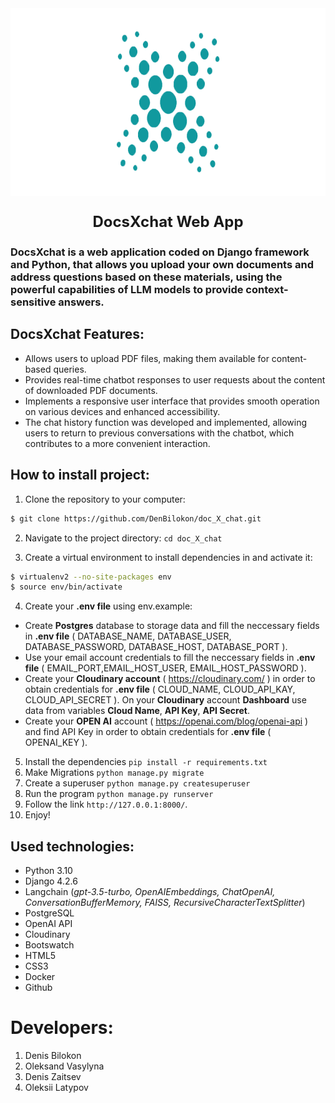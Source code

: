<div align="center">
  <img src="https://raw.githubusercontent.com/DenBilokon/doc_X_chat/main/doc_X_chat/chat_llm/static/chat_llm/img/allXlogo.gif" width="700" height="300" alt="DocsXchat">
</div>

<p align="center" style="font-size: 24px;">
  <strong>DocsXchat Web App</strong>
</p>


### DocsXchat is a web application coded on Django framework and Python, that allows you upload your own documents and address questions based on these materials, using the powerful capabilities of LLM models to provide context-sensitive answers.

## DocsXchat Features:
- Allows users to upload PDF files, making them available for content-based queries.
-  Provides real-time chatbot responses to user requests about the content of downloaded PDF documents.
- Implements a responsive user interface that provides smooth operation on various devices and enhanced accessibility.
- The chat history function was developed and implemented, allowing users to return to previous conversations with the chatbot, which contributes to a more convenient interaction. 

## How to install project:

1. Clone the repository to your computer:

```sh
$ git clone https://github.com/DenBilokon/doc_X_chat.git

```
2. Navigate to the project directory: `cd doc_X_chat`

3. Create a virtual environment to install dependencies in and activate it:

```sh
$ virtualenv2 --no-site-packages env
$ source env/bin/activate
```
4. Create your **.env file** using env.example:
- Create **Postgres** database to storage data and fill the neccessary fields in **.env file** ( DATABASE_NAME, DATABASE_USER, DATABASE_PASSWORD, DATABASE_HOST, DATABASE_PORT ).
- Use your email account credentials to fill the neccessary fields in **.env file** ( EMAIL_PORT,EMAIL_HOST_USER, EMAIL_HOST_PASSWORD ).
- Create your **Cloudinary account** ( https://cloudinary.com/ ) in order to obtain credentials for **.env file** ( CLOUD_NAME, CLOUD_API_KAY, CLOUD_API_SECRET ). On your **Cloudinary** account **Dashboard** use data from variables **Cloud Name**, **API Key**, **API Secret**.
- Create your **OPEN AI** account ( https://openai.com/blog/openai-api ) and find API Key in order to obtain credentials for **.env file** ( OPENAI_KEY ).

5. Install the dependencies `pip install -r requirements.txt`
6. Make Migrations `python manage.py migrate`
7. Create a superuser `python manage.py createsuperuser`
8. Run the program `python manage.py runserver`
9. Follow the link  `http://127.0.0.1:8000/`.
10. Enjoy!




## Used technologies:
- Python 3.10
- Django 4.2.6
- Langchain (*gpt-3.5-turbo, OpenAIEmbeddings, ChatOpenAI, ConversationBufferMemory, FAISS, RecursiveCharacterTextSplitter*)
- PostgreSQL
- OpenAI API
- Cloudinary
- Bootswatch
- HTML5
- CSS3
- Docker
- Github




# Developers:
1. Denis Bilokon
2. Oleksand Vasylyna
3. Denis Zaitsev
4. Oleksii Latypov

